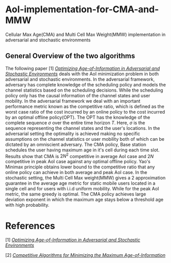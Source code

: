 # AoI-implementation-for-CMA-and-MMW
Cellular Max Age(CMA) and Multi Cell Max Weight(MMW) implementation in adversarial and stochastic environments

## General Overview of the two algorithms

The following paper [1] [*Optimizing Age-of-Information in Adversarial and Stochastic Environments*](https://arxiv.org/pdf/2011.05563.pdf)
deals with the AoI minimization problem in both adversarial and stochastic environments. In the adversarial framework, adversary has complete knowledge of the scheduling policy and models the channel statistics based on the scheduling decisions. While the scheduling policy only has the causal information of the channel states and user mobility. In the adversarial framework we deal with an important performance metric known as the competitive ratio, which is defined as the worst case ratio of the cost incurred by an online policy to the cost incurred by an optimal offline policy(OPT). The OPT has the knowledge of the complete sequence $\sigma$ over the entire time horizon $T$. Here, $\sigma$ is the sequence representing the channel states and the user's locations. In the adversarial setting the optimality is achieved making no specific assumptions on the channel statistics or user mobility both of which can be dictated by an omniscient adversary. The CMA policy, Base station schedules the user having maximum age in it's cell during each time slot. Results show that CMA is $2N^2$ competitive in average AoI case and $2N$ competitive in peak AoI case against any optimal offline policy. Yao's Minimax principle obtains lower bound to the competitive ratio that any online policy can achieve in both average and peak AoI case. In the stochastic setting, the Multi Cell Max weight(MMW) gives a 2 approximation guarantee in the average age metric for static mobile users located in a single cell and for users with i.i.d uniform mobility. While for the peak AoI metric, the same greedy is optimal. The CMA policy achieves large deviation exponent in which the maximum age stays below a threshold age with high probability. 
	     
# References

[1] [*Optimizing Age-of-Information in Adversarial and Stochastic Environments*](https://arxiv.org/pdf/2011.05563.pdf)

[2] [*Competitive Algorithms for Minimizing the Maximum Age-of-Information*](https://www.tifr.res.in/~abhishek.sinha/files/MAMA2020Sinha.pdf)
